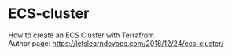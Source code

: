 # ECS-cluster
How to create an ECS Cluster with Terrafrom<br>
Author page: https://letslearndevops.com/2018/12/24/ecs-cluster/
